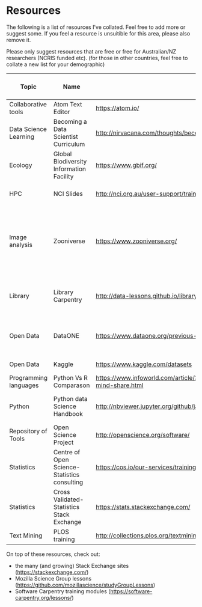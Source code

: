 # Resources

The following is a list of resources I've collated. Feel free to add more or suggest some. If you feel a resource is unsuitible for this area, please also remove it.

Please only suggest resources that are free or free for Australian/NZ researchers (NCRIS funded etc).
(for those in other countries, feel free to collate a new list for your demographic)


|Topic| Name | URL|  Description |Free for AU/NZ| Free for All|
|--------------|----------------------|----------------------------------------------|----------------------------------------|------|-----|
|Collaborative tools| Atom Text Editor| https://atom.io/| A collaborative text editor, customizable|Yes|Yes
|Data Science Learning|Becoming a Data Scientist Curriculum|http://nirvacana.com/thoughts/becoming-a-data-scientist/| A visual roadmap for skills to build in data science|Yes|Yes|
|Ecology|Global Biodiversity Information Facility| https://www.gbif.org/|Free and open access to biodiversity data| Yes|Yes|
|HPC| NCI Slides| http://nci.org.au/user-support/training/| Slides around HPC training with Parallel/MPI/OpenMP | Yes| Yes|
|Image analysis| Zooniverse| https://www.zooniverse.org/| Crowdsourcing research by uploading images with simple questions for the public to answer- Open source or hosted with permission|Yes|Yes|
|Library|Library Carpentry| http://data-lessons.github.io/library-data-intro/01-introduction/| A list of lessons for librarians to upskill their tech knowledge. Great community| Yes|Yes|
|Open Data|DataONE|https://www.dataone.org/previous-webinars/2017| Webinars and information about Open Data and good data practices in ecology|Yes|Yes|
|Open Data|Kaggle|https://www.kaggle.com/datasets| Open data set repository|Yes|Yes|
|Programming languages|Python Vs R Comparason|https://www.infoworld.com/article/3187550/data-science/python-vs-r-the-battle-for-data-scientist-mind-share.html|Yes|Yes|
|Python|Python data Science Handbook|http://nbviewer.jupyter.org/github/jakevdp/PythonDataScienceHandbook/blob/master/notebooks/Index.ipynb| Covers IPython, Numpy,Pandas, MatplotLib,Machine learning in Python|Yes|Yes|
|Repository of Tools| Open Science Project| http://openscience.org/software/| A collection of tools ordered by research area|Yes|Yes|
|Statistics| Centre of Open Science- Statistics consulting| https://cos.io/our-services/training-services/| Offer free statistics consulting for researchers around open science |Yes|Yes|
|Statistics| Cross Validated- Statistics Stack Exchange| https://stats.stackexchange.com/|Yes|Yes|
|Text Mining|PLOS training|http://collections.plos.org/textmining|Tutorials on text mining|Yes|Yes|


On top of these resources, check out:
- the many (and growing) Stack Exchange sites (https://stackexchange.com/)
- Mozilla Science Group lessons (https://github.com/mozillascience/studyGroupLessons)
- Software Carpentry training modules (https://software-carpentry.org/lessons/)
